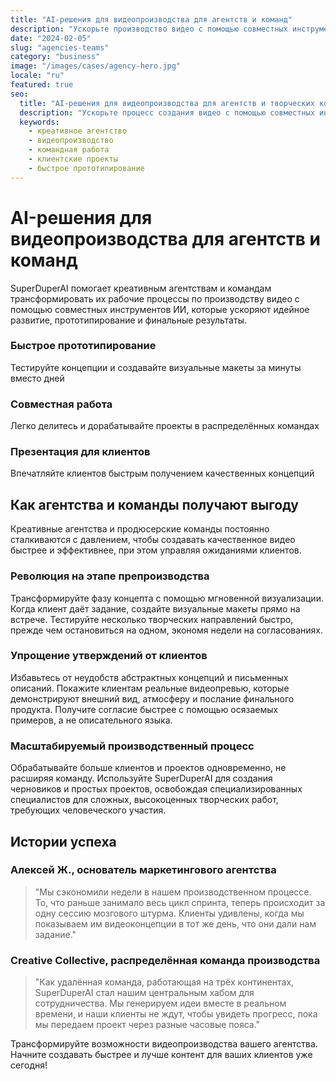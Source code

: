 ```yaml
---
title: "AI-решения для видеопроизводства для агентств и команд"
description: "Ускорьте производство видео с помощью совместных инструментов ИИ для быстрого прототипирования и подготовки материалов для клиентов"
date: "2024-02-05"
slug: "agencies-teams"
category: "business"
image: "/images/cases/agency-hero.jpg"
locale: "ru"
featured: true
seo:
  title: "AI-решения для видеопроизводства для агентств и творческих команд | SuperDuperAI"
  description: "Ускорьте процесс создания видео с помощью совместных инструментов ИИ, которые оптимизируют прототипирование и производство для клиентских проектов"
  keywords:
    - креативное агентство
    - видеопроизводство
    - командная работа
    - клиентские проекты
    - быстрое прототипирование
---
```


# AI-решения для видеопроизводства для агентств и команд

SuperDuperAI помогает креативным агентствам и командам трансформировать их рабочие процессы по производству видео с помощью совместных инструментов ИИ, которые ускоряют идейное развитие, прототипирование и финальные результаты.

### Быстрое прототипирование

Тестируйте концепции и создавайте визуальные макеты за минуты вместо дней


  ### Совместная работа

Легко делитесь и дорабатывайте проекты в распределённых командах


  ### Презентация для клиентов

Впечатляйте клиентов быстрым получением качественных концепций




## Как агентства и команды получают выгоду

Креативные агентства и продюсерские команды постоянно сталкиваются с давлением, чтобы создавать качественное видео быстрее и эффективнее, при этом управляя ожиданиями клиентов.

### Революция на этапе препроизводства

Трансформируйте фазу концепта с помощью мгновенной визуализации. Когда клиент даёт задание, создайте визуальные макеты прямо на встрече. Тестируйте несколько творческих направлений быстро, прежде чем остановиться на одном, экономя недели на согласованиях.

### Упрощение утверждений от клиентов

Избавьтесь от неудобств абстрактных концепций и письменных описаний. Покажите клиентам реальные видеопревью, которые демонстрируют внешний вид, атмосферу и послание финального продукта. Получите согласие быстрее с помощью осязаемых примеров, а не описательного языка.

### Масштабируемый производственный процесс

Обрабатывайте больше клиентов и проектов одновременно, не расширяя команду. Используйте SuperDuperAI для создания черновиков и простых проектов, освобождая специализированных специалистов для сложных, высокоценных творческих работ, требующих человеческого участия.

## Истории успеха

### Алексей Ж., основатель маркетингового агентства

> "Мы сэкономили недели в нашем производственном процессе. То, что раньше занимало весь цикл спринта, теперь происходит за одну сессию мозгового штурма. Клиенты удивлены, когда мы показываем им видеоконцепции в тот же день, что они дали нам задание."

### Creative Collective, распределённая команда производства

> "Как удалённая команда, работающая на трёх континентах, SuperDuperAI стал нашим центральным хабом для сотрудничества. Мы генерируем идеи вместе в реальном времени, и наши клиенты не ждут, чтобы увидеть прогресс, пока мы передаем проект через разные часовые пояса."


  Трансформируйте возможности видеопроизводства вашего агентства. Начните
  создавать быстрее и лучше контент для ваших клиентов уже сегодня!

